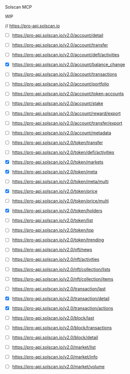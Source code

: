 Solscan MCP

WIP

// https://pro-api.solscan.io

- [ ] https://pro-api.solscan.io/v2.0/account/detail
- [ ] https://pro-api.solscan.io/v2.0/account/transfer
- [ ] https://pro-api.solscan.io/v2.0/account/defi/activities
- [x] https://pro-api.solscan.io/v2.0/account/balance_change
- [ ] https://pro-api.solscan.io/v2.0/account/transactions
- [ ] https://pro-api.solscan.io/v2.0/account/portfolio
- [ ] https://pro-api.solscan.io/v2.0/account/token-accounts
- [ ] https://pro-api.solscan.io/v2.0/account/stake
- [ ] https://pro-api.solscan.io/v2.0/account/reward/export
- [ ] https://pro-api.solscan.io/v2.0/account/transfer/export
- [ ] https://pro-api.solscan.io/v2.0/account/metadata


- [ ] https://pro-api.solscan.io/v2.0/token/transfer
- [ ] https://pro-api.solscan.io/v2.0/token/defi/activities
- [x] https://pro-api.solscan.io/v2.0/token/markets
- [x] https://pro-api.solscan.io/v2.0/token/meta
- [ ] https://pro-api.solscan.io/v2.0/token/meta/multi
- [x] https://pro-api.solscan.io/v2.0/token/price
- [ ] https://pro-api.solscan.io/v2.0/token/price/multi
- [x] https://pro-api.solscan.io/v2.0/token/holders
- [ ] https://pro-api.solscan.io/v2.0/token/list
- [ ] https://pro-api.solscan.io/v2.0/token/top
- [ ] https://pro-api.solscan.io/v2.0/token/trending


- [ ] https://pro-api.solscan.io/v2.0/nft/news
- [ ] https://pro-api.solscan.io/v2.0/nft/activities
- [ ] https://pro-api.solscan.io/v2.0/nft/collection/lists
- [ ] https://pro-api.solscan.io/v2.0/nft/collection/items


- [ ] https://pro-api.solscan.io/v2.0/transaction/last
- [x] https://pro-api.solscan.io/v2.0/transaction/detail
- [x] https://pro-api.solscan.io/v2.0/transaction/actions

- [ ] https://pro-api.solscan.io/v2.0/block/last
- [ ] https://pro-api.solscan.io/v2.0/block/transactions
- [ ] https://pro-api.solscan.io/v2.0/block/detail


- [ ] https://pro-api.solscan.io/v2.0/market/list
- [ ] https://pro-api.solscan.io/v2.0/market/info
- [ ] https://pro-api.solscan.io/v2.0/market/volume

